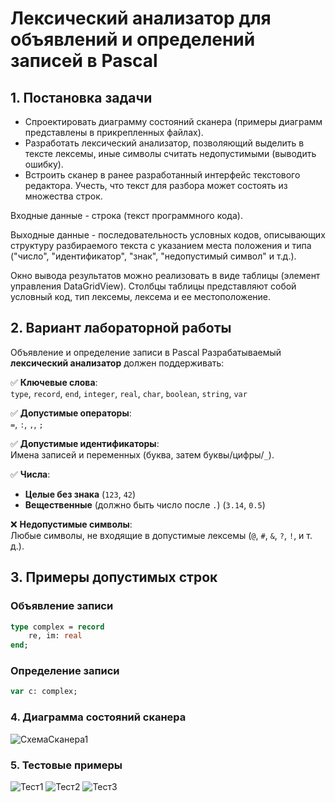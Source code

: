 # Лексический анализатор для объявлений и определений записей в Pascal  

## 1. Постановка задачи  

- Спроектировать диаграмму состояний сканера (примеры диаграмм представлены в прикрепленных файлах).
- Разработать лексический анализатор, позволяющий выделить в тексте лексемы, иные символы считать недопустимыми (выводить ошибку).
- Встроить сканер в ранее разработанный интерфейс текстового редактора. Учесть, что текст для разбора может состоять из множества строк.

Входные данные - строка (текст программного кода).

Выходные данные - последовательность условных кодов, описывающих структуру разбираемого текста с указанием места положения и типа ("число", "идентификатор", "знак", "недопустимый символ" и т.д.).

Окно вывода результатов можно реализовать в виде таблицы (элемент управления DataGridView). Столбцы таблицы представляют собой условный код, тип лексемы, лексема и ее местоположение.

## 2. Вариант лабораторной работы  
Объявление и определение записи в Pascal
Разрабатываемый **лексический анализатор** должен поддерживать:  

✅ **Ключевые слова**:  
`type`, `record`, `end`, `integer`, `real`, `char`, `boolean`, `string`, `var`  

✅ **Допустимые операторы**:  
`=`, `:`, `,`, `;`  

✅ **Допустимые идентификаторы**:  
Имена записей и переменных (буква, затем буквы/цифры/`_`).  

✅ **Числа**:  
- **Целые без знака** (`123`, `42`)  
- **Вещественные** (должно быть число после `.`) (`3.14`, `0.5`)

❌ **Недопустимые символы**:  
Любые символы, не входящие в допустимые лексемы (`@`, `#`, `&`, `?`, `!`, и т. д.).  

## 3. Примеры допустимых строк  

### **Объявление записи**
```pascal
type complex = record
    re, im: real
end;
```
### **Определение записи**
```pascal
var c: complex;
```
### 4. Диаграмма состояний сканера
![СхемаСканера1](https://github.com/user-attachments/assets/dab9650f-9cf0-4acb-845b-ce4fe04370e4)

### 5. Тестовые примеры
![Тест1](https://github.com/user-attachments/assets/924bcfb9-e93e-44eb-8b78-f18beb851906)
![Тест2](https://github.com/user-attachments/assets/f23bd111-aaa1-472f-9872-d973079dca32)
![Тест3](https://github.com/user-attachments/assets/74a9550e-6c91-4770-b52a-e846be0800f4)
